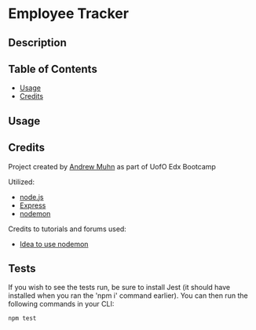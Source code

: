 # Employee Tracker

## Description

## Table of Contents

- [Usage](#usage)
- [Credits](#credits)

## Usage

## Credits

Project created by [Andrew Muhn](https://github.com/andrewmuhn)
as part of UofO Edx Bootcamp

Utilized:

- [node.js](https://nodejs.org/en/about)
- [Express](https://expressjs.com/)
- [nodemon](https://www.npmjs.com/package/nodemon)

Credits to tutorials and forums used:

- [Idea to use nodemon](https://www.youtube.com/watch?v=SccSCuHhOw0&t=218s)

## Tests

If you wish to see the tests run, be sure to install Jest (it should have installed when you ran the 'npm i' command earlier). You can then run the following commands in your CLI:

    npm test
